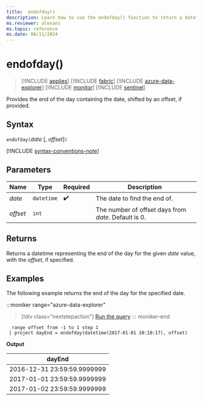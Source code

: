 ```yaml
---
title:  endofday()
description: Learn how to use the endofday() function to return a datetime representing the end of the day for the given date value.
ms.reviewer: alexans
ms.topic: reference
ms.date: 08/11/2024
---
```

# endofday()

> [!INCLUDE [applies](../includes/applies-to-version/applies.md)] [!INCLUDE [fabric](../includes/applies-to-version/fabric.md)] [!INCLUDE [azure-data-explorer](../includes/applies-to-version/azure-data-explorer.md)] [!INCLUDE [monitor](../includes/applies-to-version/monitor.md)] [!INCLUDE [sentinel](../includes/applies-to-version/sentinel.md)]

Provides the end of the day containing the date, shifted by an offset, if provided.

## Syntax

`endofday(`*date* [, *offset*]`)`

[!INCLUDE [syntax-conventions-note](../includes/syntax-conventions-note.md)]

## Parameters

| Name | Type | Required | Description |
|--|--|--|--|
| *date* | `datetime` |  :heavy_check_mark:| The date to find the end of. |
| *offset* | `int` | | The number of offset days from *date*. Default is 0. |

## Returns

Returns a datetime representing the end of the day for the given *date* value, with the *offset*, if specified.

## Examples

The following example returns the end of the day for the specified date.

:::moniker range="azure-data-explorer"
> [!div class="nextstepaction"]
> <a href="https://dataexplorer.azure.com/clusters/help/databases/Samples?query=H4sIAAAAAAAAAy3MMQqAMAxG4d1T/GMLCo2LIDh6kGITUbCRmkXw8FYQvuUtr8S8MlTkYoMUPdARTEG4jE9Qgwdn0Z0XQ4r3nBMmcE4qtVyKxrYd7PpAQxeoAoXxM/j23/oXglVNRWQAAAA=" target="_blank">Run the query</a>
::: moniker-end

```kusto
  range offset from -1 to 1 step 1
 | project dayEnd = endofday(datetime(2017-01-01 10:10:17), offset) 
```

**Output**

|dayEnd|
|---|
|2016-12-31 23:59:59.9999999|
|2017-01-01 23:59:59.9999999|
|2017-01-02 23:59:59.9999999|
